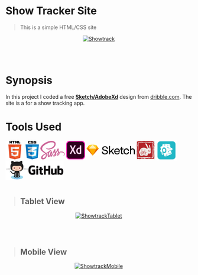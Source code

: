 # **Show Tracker Site**

> This is a simple HTML/CSS site 

<p align="center">
  <a href="https://abdilmajid.github.io/ShowTrackerSite/"><img src="readme/fullScreen.gif" alt="Showtrack"/></a>
</p>

<br>


<br>


# **Synopsis**

In this project I coded a free [**Sketch/AdobeXd**](https://dribbble.com/shots/4420134-Landing-Page-Template) design from [dribble.com](https://dribbble.com). The site is a for a show tracking app.


# **Tools Used** 
<a href='https://developer.mozilla.org/en-US/docs/Web/Guide/HTML/HTML5'>
<img src="readme/html5.png" alt="github-logo" height=50 align="center"/></a>
<a href='https://developer.mozilla.org/en-US/docs/Web/CSS/CSS3'>
<img src="readme/css3.png" alt="github-logo" height=50 align="center"/></a>
<a href='https://sass-lang.com/'>
<img src="readme/sass.png" alt="github-logo" height=50 align="center"/></a>
<a href='https://www.adobe.com/ca/products/xd.html'>
<img src="readme/adobexd.png" alt="adobexd-logo" height=50 align="center"/></a>
<a href='https://www.sketchapp.com/'>
<img src="readme/sketch-1.svg" alt="sketch-logo" height=30 align="center"/></a>
<a href='http://jade-lang.com/'>
<img src="readme/jade.png" alt="github-logo" height=50 align="center"/></a>
<a href='https://prepros.io/'>
<img src="readme/prepros.png" alt="github-logo" height=55 align="center"/></a>
<a href='https://github.com/'>
<img src="readme/github-logo.png" alt="github-logo" height=52 align="center"/></a>
<br>
<br>


>## **Tablet View**
<p align="center">
  <a href="https://abdilmajid.github.io/ShowTrackerSite/"><img src="readme/tablet.gif" alt="ShowtrackTablet"/></a>
</p>
<br>
<br>

>## **Mobile View**
<p align="center">
  <a href="https://abdilmajid.github.io/ShowTrackerSite/"><img src="readme/mobile.gif" alt="ShowtrackMobile" height="600"/></a>
</p>
<br>
<br>